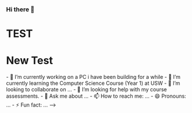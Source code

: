 ### Hi there 👋
<html>
<body>
  <h1>TEST</h1>
  <h1 style="font size: 100px">New Test</h1>
</body>
</html>
- 🔭 I’m currently working on a PC i have been building for a while
- 🌱 I’m currently learning the Computer Science Course (Year 1) at USW
- 👯 I’m looking to collaborate on ...
- 🤔 I’m looking for help with my course assessments.
- 💬 Ask me about ...
- 📫 How to reach me: ...
- 😄 Pronouns: ...
- ⚡ Fun fact: ...
-->
